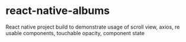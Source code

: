 # react-native-albums
React native project build to demonstrate usage of scroll view, axios, re usable components, touchable opacity, component state
